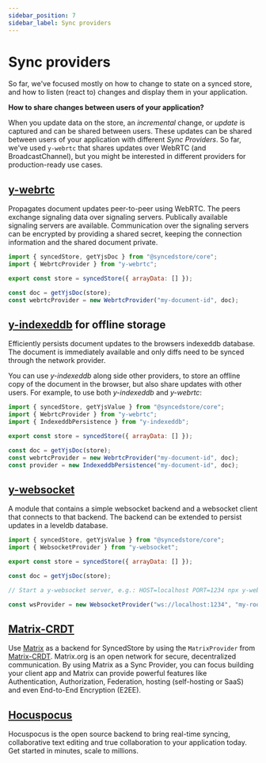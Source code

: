```yaml
---
sidebar_position: 7
sidebar_label: Sync providers
---
```


# Sync providers

So far, we've focused mostly on how to change to state on a synced store, and how to listen (react to) changes and display them in your application.

**How to share changes between users of your application?**

When you update data on the store, an _incremental_ change, or _update_ is captured and can be shared between users.
These updates can be shared between users of your application with different _Sync Providers_. So far, we've used `y-webrtc` that shares updates over WebRTC (and BroadcastChannel), but you might be interested in different providers for production-ready use cases.

## [y-webrtc](https://github.com/yjs/y-webrtc)

Propagates document updates peer-to-peer using WebRTC. The peers exchange signaling data over signaling servers. Publically available signaling servers are available. Communication over the signaling servers can be encrypted by providing a shared secret, keeping the connection information and the shared document private.

```javascript
import { syncedStore, getYjsDoc } from "@syncedstore/core";
import { WebrtcProvider } from "y-webrtc";

export const store = syncedStore({ arrayData: [] });

const doc = getYjsDoc(store);
const webrtcProvider = new WebrtcProvider("my-document-id", doc);
```

## [y-indexeddb](https://github.com/yjs/y-indexeddb) for offline storage

Efficiently persists document updates to the browsers indexeddb database. The document is immediately available and only diffs need to be synced through the network provider.

You can use _y-indexeddb_ along side other providers, to store an offline copy of the document in the browser, but also share updates with other users. For example, to use both _y-indexeddb_ and _y-webrtc_:

```javascript
import { syncedStore, getYjsValue } from "@syncedstore/core";
import { WebrtcProvider } from "y-webrtc";
import { IndexeddbPersistence } from "y-indexeddb";

export const store = syncedStore({ arrayData: [] });

const doc = getYjsDoc(store);
const webrtcProvider = new WebrtcProvider("my-document-id", doc);
const provider = new IndexeddbPersistence("my-document-id", doc);
```

## [y-websocket](https://github.com/yjs/y-websocket)

A module that contains a simple websocket backend and a websocket client that connects to that backend. The backend can be extended to persist updates in a leveldb database.

```javascript
import { syncedStore, getYjsValue } from "@syncedstore/core";
import { WebsocketProvider } from "y-websocket";

export const store = syncedStore({ arrayData: [] });

const doc = getYjsDoc(store);

// Start a y-websocket server, e.g.: HOST=localhost PORT=1234 npx y-websocket-server

const wsProvider = new WebsocketProvider("ws://localhost:1234", "my-roomname", doc);
```

## [Matrix-CRDT](https://github.com/yousefED/matrix-crdt)

Use [Matrix](https://www.matrix.org) as a backend for SyncedStore by using the `MatrixProvider` from [Matrix-CRDT](https://github.com/yousefED/matrix-crdt). Matrix.org is an open network for secure, decentralized communication. By using Matrix as a Sync Provider, you can focus building your client app and Matrix can provide powerful features like Authentication, Authorization, Federation, hosting (self-hosting or SaaS) and even End-to-End Encryption (E2EE).

## [Hocuspocus](https://www.hocuspocus.dev/)

Hocuspocus is the open source backend to bring real-time syncing, collaborative text editing and true collaboration to your application today. Get started in minutes, scale to millions.
